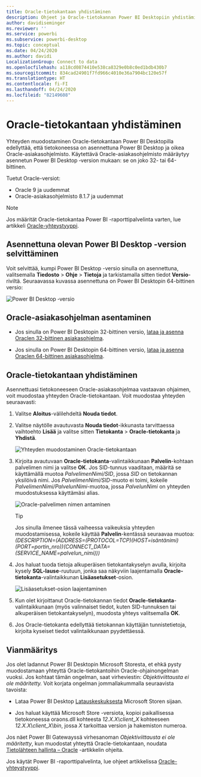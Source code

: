 ```yaml
---
title: Oracle-tietokantaan yhdistäminen
description: Ohjeet ja Oracle-tietokannan Power BI Desktopiin yhdistämiseen tarvittavat ladattavat tiedostot
author: davidiseminger
ms.reviewer: ''
ms.service: powerbi
ms.subservice: powerbi-desktop
ms.topic: conceptual
ms.date: 04/24/2020
ms.author: davidi
LocalizationGroup: Connect to data
ms.openlocfilehash: a118cd0874410e538ca8329e0b8c0ed1bdb430b7
ms.sourcegitcommit: 834cad24901f7fd966c4010e36a7904bc120e57f
ms.translationtype: HT
ms.contentlocale: fi-FI
ms.lasthandoff: 04/24/2020
ms.locfileid: "82149608"
---
```

# <a name="connect-to-an-oracle-database"></a>Oracle-tietokantaan yhdistäminen
Yhteyden muodostaminen Oracle-tietokantaan Power BI Desktopilla edellyttää, että tietokoneessa on asennettuna Power BI Desktop ja oikea Oracle-asiakasohjelmisto. Käytettävä Oracle-asiakasohjelmisto määräytyy asennetun Power BI Desktop ‑version mukaan: se on joko 32- tai 64-bittinen.

Tuetut Oracle-versiot: 
- Oracle 9 ja uudemmat
- Oracle-asiakasohjelmisto 8.1.7 ja uudemmat

> [!NOTE]
> Jos määrität Oracle-tietokantaa Power BI -raporttipalvelinta varten, lue artikkeli [Oracle-yhteystyyppi](https://docs.microsoft.com/sql/reporting-services/report-data/oracle-connection-type-ssrs?view=sql-server-ver15). 


## <a name="determining-which-version-of-power-bi-desktop-is-installed"></a>Asennettuna olevan Power BI Desktop -version selvittäminen
Voit selvittää, kumpi Power BI Desktop -versio sinulla on asennettuna, valitsemalla **Tiedosto** > **Ohje** > **Tietoja** ja tarkistamalla sitten tiedot **Versio**-riviltä. Seuraavassa kuvassa asennettuna on Power BI Desktopin 64-bittinen versio:

![Power BI Desktop ‑versio](media/desktop-connect-oracle-database/connect-oracle-database_1.png)

## <a name="installing-the-oracle-client"></a>Oracle-asiakasohjelman asentaminen
- Jos sinulla on Power BI Desktopin 32-bittinen versio, [lataa ja asenna Oraclen 32-bittinen asiakasohjelma](https://www.oracle.com/technetwork/topics/dotnet/utilsoft-086879.html).

- Jos sinulla on Power BI Desktopin 64-bittinen versio, [lataa ja asenna Oraclen 64-bittinen asiakasohjelma](https://www.oracle.com/technetwork/database/windows/downloads/index-090165.html).

## <a name="connect-to-an-oracle-database"></a>Oracle-tietokantaan yhdistäminen
Asennettuasi tietokoneeseen Oracle-asiakasohjelmaa vastaavan ohjaimen, voit muodostaa yhteyden Oracle-tietokantaan. Voit muodostaa yhteyden seuraavasti:

1. Valitse **Aloitus**-välilehdeltä **Nouda tiedot**. 

2. Valitse näytölle avautuvasta **Nouda tiedot**-ikkunasta tarvittaessa vaihtoehto **Lisää** ja valitse sitten **Tietokanta** > **Oracle-tietokanta** ja **Yhdistä**.
   
   ![Yhteyden muodostaminen Oracle-tietokantaan](media/desktop-connect-oracle-database/connect-oracle-database_2.png)
2. Kirjoita avautuvaan **Oracle-tietokanta**-valintaikkunaan **Palvelin**-kohtaan palvelimen nimi ja valitse **OK**. Jos SID-tunnus vaaditaan, määritä se käyttämällä muotoa *PalvelimenNimi/SID*, jossa *SID* on tietokannan yksilöivä nimi. Jos *PalvelimenNimi/SID*-muoto ei toimi, kokeile *PalvelimenNimi/PalvelunNimi*-muotoa, jossa *PalvelunNimi* on yhteyden muodostuksessa käyttämäsi alias.


   ![Oracle-palvelimen nimen antaminen](media/desktop-connect-oracle-database/connect-oracle-database_3.png)

   > [!TIP]
   > Jos sinulla ilmenee tässä vaiheessa vaikeuksia yhteyden muodostamisessa, kokeile käyttää **Palvelin**-kentässä seuraavaa muotoa: *(DESCRIPTION=(ADDRESS=(PROTOCOL=TCP)(HOST=isäntänimi)(PORT=portin_nro))(CONNECT_DATA=(SERVICE_NAME=palvelun_nimi)))*
   
3. Jos haluat tuoda tietoja alkuperäisen tietokantakyselyn avulla, kirjoita kysely **SQL-lause**-ruutuun, jonka saa näkyviin laajentamalla **Oracle-tietokanta**-valintaikkunan **Lisäasetukset**-osion.
   
   ![Lisäasetukset-osion laajentaminen](media/desktop-connect-oracle-database/connect-oracle-database_4.png)
4. Kun olet kirjoittanut Oracle-tietokannan tiedot **Oracle-tietokanta**-valintaikkunaan (myös valinnaiset tiedot, kuten SID-tunnuksen tai alkuperäisen tietokantakyselyn), muodosta yhteys valitsemalla **OK**.
5. Jos Oracle-tietokanta edellyttää tietokannan käyttäjän tunnistetietoja, kirjoita kyseiset tiedot valintaikkunaan pyydettäessä.


## <a name="troubleshooting"></a>Vianmääritys

Jos olet ladannut Power BI Desktopin Microsoft Storesta, et ehkä pysty muodostamaan yhteyttä Oracle-tietokantoihin Oracle-ohjainongelman vuoksi. Jos kohtaat tämän ongelman, saat virheviestin: *Objektiviittausta ei ole määritetty.* Voit korjata ongelman jommallakummalla seuraavista tavoista:

* Lataa Power BI Desktop [Latauskeskuksesta](https://www.microsoft.com/download/details.aspx?id=58494) Microsoft Storen sijaan.

* Jos haluat käyttää Microsoft Store -versiota, kopioi paikallisessa tietokoneessa oraons.dll kohteesta _12.X.X\client_X_ kohteeseen _12.X.X\client_X\bin_, jossa _X_ tarkoittaa version ja hakemiston numeroa.

Jos näet Power BI Gatewayssä virhesanoman *Objektiviittausta ei ole määritetty*, kun muodostat yhteyttä Oracle-tietokantaan, noudata [Tietolähteen hallinta – Oracle](service-gateway-onprem-manage-oracle.md) -artikkelin ohjeita.

Jos käytät Power BI -raporttipalvelinta, lue ohjeet artikkelissa [Oracle-yhteystyyppi](https://docs.microsoft.com/sql/reporting-services/report-data/oracle-connection-type-ssrs?view=sql-server-ver15).